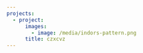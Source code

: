 ```yaml
---
projects:
  - project:
      images:
        - image: /media/indors-pattern.png
      title: czxcvz
---
```


